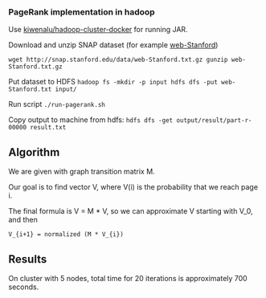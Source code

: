 ### PageRank implementation in hadoop


Use [kiwenalu/hadoop-cluster-docker](https://github.com/kiwenlau/hadoop-cluster-docker) for running JAR.

Download and unzip SNAP dataset (for example [web-Stanford](http://snap.stanford.edu/data/web-Stanford.txt.gz))

`
    wget http://snap.stanford.edu/data/web-Stanford.txt.gz
    gunzip web-Stanford.txt.gz
`

Put dataset to HDFS
`
    hadoop fs -mkdir -p input
    hdfs dfs -put web-Stanford.txt input/
`

Run script
`
    ./run-pagerank.sh
`

Copy output to machine from hdfs:
`
    hdfs dfs -get output/result/part-r-00000 result.txt
`

## Algorithm

We are given with graph transition matrix M.

Our goal is to find vector V, where V(i) is the probability that we reach page i.

The final formula is V = M * V, so we can approximate V starting with V_0, and then

`
    V_{i+1} = normalized (M * V_{i})
`

## Results

On cluster with 5 nodes, total time for 20 iterations is approximately 700 seconds.